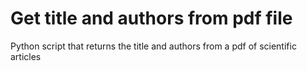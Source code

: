 # Get title and authors from pdf file

Python script that returns the title and authors from a pdf of scientific articles
